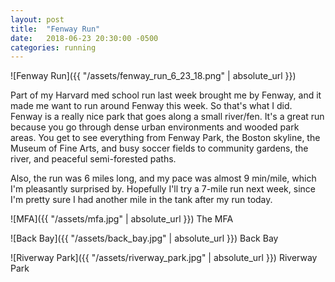 ```yaml
---
layout: post
title:  "Fenway Run"
date:   2018-06-23 20:30:00 -0500
categories: running
---
```


![Fenway Run]({{ "/assets/fenway_run_6_23_18.png" | absolute_url }})

Part of my Harvard med school run last week brought me by Fenway, and it made me want to run around Fenway this week. So that's what I did. Fenway is a really nice park that goes along a small river/fen. It's a great run because you go through dense urban environments and wooded park areas. You get to see everything from Fenway Park, the Boston skyline, the Museum of Fine Arts, and busy soccer fields to community gardens, the river, and peaceful semi-forested paths.

Also, the run was 6 miles long, and my pace was almost 9 min/mile, which I'm pleasantly surprised by. Hopefully I'll try a 7-mile run next week, since I'm pretty sure I had another mile in the tank after my run today.

![MFA]({{ "/assets/mfa.jpg" | absolute_url }})
The MFA

![Back Bay]({{ "/assets/back_bay.jpg" | absolute_url }})
Back Bay

![Riverway Park]({{ "/assets/riverway_park.jpg" | absolute_url }})
Riverway Park




